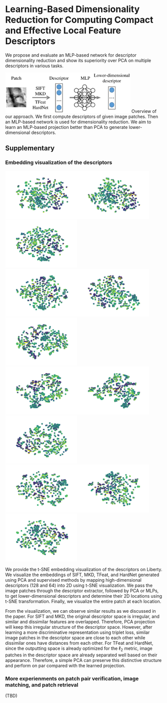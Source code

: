 # Learning-Based Dimensionality Reduction for Computing Compact and Effective Local Feature Descriptors

We propose and evaluate an MLP-based network for descriptor dimensionality reduction and show its superiority over PCA on multiple descriptors in various tasks.

<img src="pics/overview.png" width="400">
Overview of our approach. We first compute descriptors of given image patches. Then an MLP-based network is used for dimensionality reduction. We aim to learn an MLP-based projection better than PCA to generate lower-dimensional descriptors.

## Supplementary

### Embedding visualization of the descriptors

<img src="pics/SIFT.svg" width="230"><img src="pics/SIFT-PCA-64.svg" width="230"><img src="pics/SIFT-Ours-SV-64.svg" width="230">  <br />
<img src="pics/MKD.svg" width="230"><img src="pics/MKD-PCA-64.svg" width="230"><img src="pics/MKD-Ours-SV-64.svg" width="230">  <br />
<img src="pics/TFeat.svg" width="230"><img src="pics/TFeat-PCA-64.svg" width="230"><img src="pics/TFeat-Ours-SV-64.svg" width="230">  <br />
<img src="pics/HardNet.svg" width="230"><img src="pics/HardNet-PCA-64.svg" width="230"><img src="pics/HardNet-Ours-SV-64.svg" width="230">  <br />

We provide the t-SNE embedding visualization of the descriptors on Liberty. We visualize the embeddings of SIFT, MKD, TFeat, and HardNet generated using PCA and supervised methods by mapping high-dimensional descriptors (128 and 64) into 2D using t-SNE visualization. We pass the image patches through the descriptor extractor, followed by PCA or MLPs, to get lower-dimensional descriptors and determine their 2D locations using t-SNE transformation. Finally, we visualize the entire patch at each location.

From the visualization, we can observe similar results as we discussed in the paper. For SIFT and MKD, the original descriptor space is irregular, and similar and dissimilar features are overlapped. Therefore, PCA projection will keep this irregular structure of the descriptor space. However, after learning a more discriminative representation using triplet loss, similar image patches in the descriptor space are close to each other while dissimilar ones have distances from each other. For TFeat and HardNet, since the outputting space is already optimized for the $\ell_2$ metric, image patches in the descriptor space are already separated well based on their appearance. Therefore, a simple PCA can preserve this distinctive structure and perform on par compared with the learned projection.  


### More experienments on patch pair verification, image matching, and patch retrieval
(TBD)

